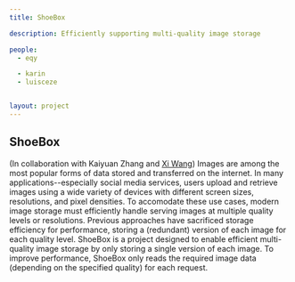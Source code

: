 ```yaml
---
title: ShoeBox

description: Efficiently supporting multi-quality image storage

people:
  - eqy

  - karin
  - luisceze


layout: project
---
```


## ShoeBox
  (In collaboration with Kaiyuan Zhang and [Xi Wang](https://homes.cs.washington.edu/~xi/))
  Images are among the most popular forms of data stored and transferred on the internet. 
  In many applications--especially social media services, users upload and retrieve images using
  a wide variety of devices with different screen sizes, resolutions, and pixel densities. To accomodate
  these use cases, modern image storage must efficiently handle serving images at multiple quality levels or resolutions. 
  Previous approaches have sacrificed storage efficiency for performance, storing a (redundant) version
  of each image for each quality level. ShoeBox is a project designed to enable efficient multi-quality 
  image storage by only storing a single version of each image. To improve performance, ShoeBox only reads 
  the required image data (depending  on the specified quality) for each request.
  
